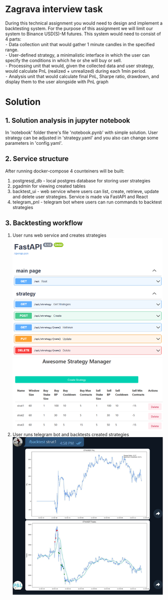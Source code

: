 # Zagrava interview task
During this technical assignment you would need to design and implement a backtesting system. For the purpose of this assignment we will limit our system to Binance USD(S)-M futures. This system would need to consist of 4 parts:<br/>
 ⁃ Data collection unit that would gather 1 minute candles in the specified range.<br/>
 ⁃ User-defined strategy, a minimalistic interface in which the user can specify the conditions in which he or she will buy or sell.<br/>
 ⁃ Processing unit that would, given the collected data and user strategy, would calculate PnL (realized + unrealized) during each 1min period.<br/>
 ⁃ Analysis unit that would calculate final PnL, Sharpe ratio, drawdown, and display them to the user alongside with PnL graph<br/>
 
 # Solution

## 1. Solution analysis in jupyter notebook

In 'notebook' folder there's file 'notebook.pynb' with simple solution. User strategy can be adjusted in 'strategy.yaml' and you also can change some parameters in 'config.yaml'.

## 2. Service structure

After running docker-compose 4 counteiners will be built:<br/>
1) postgresql_db - local postgres database for storing user strategies</br>
2) pgadmin for viewing created tables</br>
3) backtest_ui - web service where users can list, create, retrieve, update and delete user strategies. Service is made via FastAPI and React</br>
4) telegram_pnl - telegram bot where users can run commands to backtest strategies

## 3. Backtesting workflow

1) User runs web service and creates strategies</br>
   ![fastAPI Swagger UI](https://github.com/feD0s/zagrava/blob/main/fastapi.png?raw=true)
   ![React UI](https://github.com/feD0s/zagrava/blob/main/React%20UI.png?raw=true)
3) User runs telegram bot and backtests created strategies 
   ![telegram UI](https://github.com/feD0s/zagrava/blob/main/telegram%20UI.png?raw=true)
